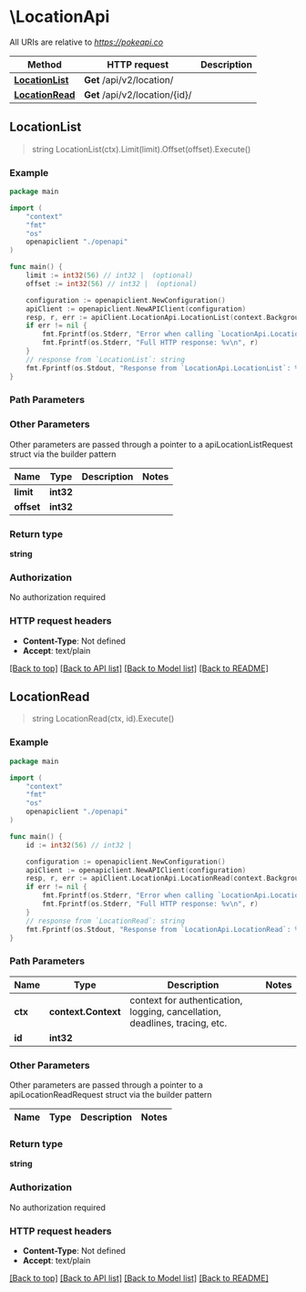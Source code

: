 # \LocationApi

All URIs are relative to *https://pokeapi.co*

Method | HTTP request | Description
------------- | ------------- | -------------
[**LocationList**](LocationApi.md#LocationList) | **Get** /api/v2/location/ | 
[**LocationRead**](LocationApi.md#LocationRead) | **Get** /api/v2/location/{id}/ | 



## LocationList

> string LocationList(ctx).Limit(limit).Offset(offset).Execute()



### Example

```go
package main

import (
    "context"
    "fmt"
    "os"
    openapiclient "./openapi"
)

func main() {
    limit := int32(56) // int32 |  (optional)
    offset := int32(56) // int32 |  (optional)

    configuration := openapiclient.NewConfiguration()
    apiClient := openapiclient.NewAPIClient(configuration)
    resp, r, err := apiClient.LocationApi.LocationList(context.Background()).Limit(limit).Offset(offset).Execute()
    if err != nil {
        fmt.Fprintf(os.Stderr, "Error when calling `LocationApi.LocationList``: %v\n", err)
        fmt.Fprintf(os.Stderr, "Full HTTP response: %v\n", r)
    }
    // response from `LocationList`: string
    fmt.Fprintf(os.Stdout, "Response from `LocationApi.LocationList`: %v\n", resp)
}
```

### Path Parameters



### Other Parameters

Other parameters are passed through a pointer to a apiLocationListRequest struct via the builder pattern


Name | Type | Description  | Notes
------------- | ------------- | ------------- | -------------
 **limit** | **int32** |  | 
 **offset** | **int32** |  | 

### Return type

**string**

### Authorization

No authorization required

### HTTP request headers

- **Content-Type**: Not defined
- **Accept**: text/plain

[[Back to top]](#) [[Back to API list]](../README.md#documentation-for-api-endpoints)
[[Back to Model list]](../README.md#documentation-for-models)
[[Back to README]](../README.md)


## LocationRead

> string LocationRead(ctx, id).Execute()



### Example

```go
package main

import (
    "context"
    "fmt"
    "os"
    openapiclient "./openapi"
)

func main() {
    id := int32(56) // int32 | 

    configuration := openapiclient.NewConfiguration()
    apiClient := openapiclient.NewAPIClient(configuration)
    resp, r, err := apiClient.LocationApi.LocationRead(context.Background(), id).Execute()
    if err != nil {
        fmt.Fprintf(os.Stderr, "Error when calling `LocationApi.LocationRead``: %v\n", err)
        fmt.Fprintf(os.Stderr, "Full HTTP response: %v\n", r)
    }
    // response from `LocationRead`: string
    fmt.Fprintf(os.Stdout, "Response from `LocationApi.LocationRead`: %v\n", resp)
}
```

### Path Parameters


Name | Type | Description  | Notes
------------- | ------------- | ------------- | -------------
**ctx** | **context.Context** | context for authentication, logging, cancellation, deadlines, tracing, etc.
**id** | **int32** |  | 

### Other Parameters

Other parameters are passed through a pointer to a apiLocationReadRequest struct via the builder pattern


Name | Type | Description  | Notes
------------- | ------------- | ------------- | -------------


### Return type

**string**

### Authorization

No authorization required

### HTTP request headers

- **Content-Type**: Not defined
- **Accept**: text/plain

[[Back to top]](#) [[Back to API list]](../README.md#documentation-for-api-endpoints)
[[Back to Model list]](../README.md#documentation-for-models)
[[Back to README]](../README.md)

